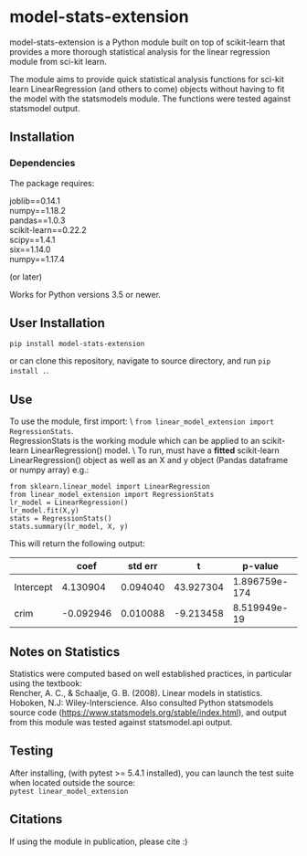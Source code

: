 # model-stats-extension
model-stats-extension is a Python module built on top of scikit-learn that
provides a more thorough statistical analysis for the linear regression
module from sci-kit learn. 

The module aims to provide quick 
statistical analysis functions for sci-kit learn LinearRegression 
(and others to come) objects without having to fit the model
with the statsmodels module. The functions were tested against
statsmodel output.


## Installation
### Dependencies

The package requires: 

joblib==0.14.1 \
numpy==1.18.2 \
pandas==1.0.3 \
scikit-learn==0.22.2\
scipy==1.4.1 \
six==1.14.0 \
numpy==1.17.4 

(or later)

Works for Python versions 3.5 or newer. 

## User Installation
`pip install model-stats-extension`

or can clone this repository, navigate to source directory, and run
`pip install .`.


## Use
To use the module, first import: \ `from linear_model_extension import RegressionStats`. \
RegressionStats is the working module which can be applied to an scikit-learn LinearRegression() model. \ 
To run, must have a **fitted** scikit-learn LinearRegression() object as well as an X and y object 
(Pandas dataframe or numpy array) e.g.:

```
from sklearn.linear_model import LinearRegression 
from linear_model_extension import RegressionStats 
lr_model = LinearRegression() 
lr_model.fit(X,y) 
stats = RegressionStats() 
stats.summary(lr_model, X, y)
```
This will return the following output:


|           | coef      | std err  | t         | p-value       | \[0.025   | 0.975\]     |
|-----------|-----------|----------|-----------|---------------|-----------|-------------|
| Intercept | 4.130904  | 0.094040 | 43.927304 | 1.896759e-174 | 3.946148  | 4.315660    |
| crim      | -0.092946 | 0.010088 | -9.213458 | 8.519949e-19  | -0.112765 | -0.073126   |



## Notes on Statistics
Statistics were computed based on well established practices, in particular using the textbook: \
Rencher, A. C., & Schaalje, G. B. (2008). Linear models in statistics. Hoboken, N.J: Wiley-Interscience.
Also consulted Python statsmodels source code (https://www.statsmodels.org/stable/index.html), and 
output from this module was tested against statsmodel.api output.


## Testing
After installing, (with pytest >= 5.4.1 installed), you can launch the
test suite when located outside the source:\
`pytest linear_model_extension`

## Citations
If using the module in publication, please cite :) 




